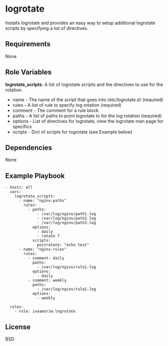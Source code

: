 logrotate
=========

Installs logrotate and provides an easy way to setup additional logrotate scripts by specifying a list of directives.

Requirements
------------

None

Role Variables
--------------

**logrotate_scripts**: A list of logrotate scripts and the directives to use for the rotation.

* name - The name of the script that goes into /etc/logrotate.d/ (required)
* rules - A list of rule to specify log rotation (required)
* comment - The comment for a rule block
* paths - A list of paths to point logrotate to for the log rotation (required)
* options - List of directives for logrotate, view the logrotate man page for specifics
* scripts - Dict of scripts for logrotate (see Example below)


Dependencies
------------

None

Example Playbook
----------------
```
- hosts: all
  vars:
    logrotate_scripts:
      - name: "nginx-paths"
        rules:
          - paths:
              - /var/log/nginx/path1.log
              - /var/log/nginx/path2.log
              - /var/log/nginx/path3.log
            options:
              - daily
              - rotate 7
            scripts:
              postrotate: "echo test"
      - name: "nginx-rules"
        rules:
          - comment: daily
            paths:
              - /var/log/nginx/rule1.log
            options:
              - daily
          - comment: weekly
            paths:
              - /var/log/nginx/rule2.log
            options:
              - weekly

  roles:
    - role: ivoamorim.logrotate
```

License
-------

BSD
